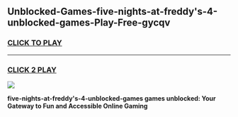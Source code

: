
## Unblocked-Games-five-nights-at-freddy's-4-unblocked-games-Play-Free-gycqv
<h3>
<a href="https://premium76.site?title=five-nights-at-freddy's-4-unblocked-games&ref=24M">CLICK TO PLAY</a></h3>
<hr>

<h3>
<a href="https://premium76.site?title=five-nights-at-freddy's-4-unblocked-games&ref=24M">CLICK 2 PLAY</a>
  
</h3>

<a href="https://premium76.site?title=five-nights-at-freddy's-4-unblocked-games&ref=24M"><img src="https://clearcache.store/games.png"></a>


**five-nights-at-freddy's-4-unblocked-games games unblocked: Your Gateway to Fun and Accessible Online Gaming**

